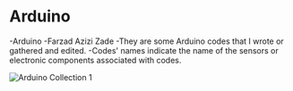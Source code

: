 # Arduino
-Arduino
-Farzad Azizi Zade
-They are some Arduino codes that I wrote or gathered and edited.
-Codes' names indicate the name of the sensors or electronic components associated with codes.


![Arduino Collection 1](https://user-images.githubusercontent.com/84402243/128640387-4fa76079-ac05-43a4-96d7-3e2c068e0d88.jpg)
